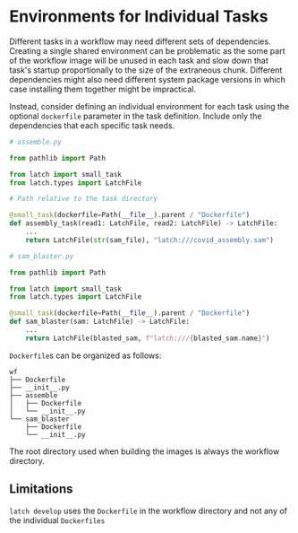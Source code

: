 # Environments for Individual Tasks

Different tasks in a workflow may need different sets of dependencies. Creating a single shared environment can be problematic as the some part of the workflow image will be unused in each task and slow down that task's startup proportionally to the size of the extraneous chunk. Different dependencies might also need different system package versions in which case installing them together might be impractical.

Instead, consider defining an individual environment for each task using the optional `dockerfile` parameter in the task definition. Include only the dependencies that each specific task needs.

```python
# assemble.py

from pathlib import Path

from latch import small_task
from latch.types import LatchFile

# Path relative to the task directory

@small_task(dockerfile=Path(__file__).parent / "Dockerfile")
def assembly_task(read1: LatchFile, read2: LatchFile) -> LatchFile:
    ...
    return LatchFile(str(sam_file), "latch:///covid_assembly.sam")
```

```python
# sam_blaster.py

from pathlib import Path

from latch import small_task
from latch.types import LatchFile

@small_task(dockerfile=Path(__file__).parent / "Dockerfile")
def sam_blaster(sam: LatchFile) -> LatchFile:
    ...
    return LatchFile(blasted_sam, f"latch:///{blasted_sam.name}")
```

`Dockerfile`s can be organized as follows:

```shell-session
wf
├── Dockerfile
├── __init__.py
├── assemble
│   ├── Dockerfile
│   └── __init__.py
└── sam_blaster
    ├── Dockerfile
    └── __init__.py
```

The root directory used when building the images is always the workflow directory.

## Limitations

`latch develop` uses the `Dockerfile` in the workflow directory and not any of the individual `Dockerfiles`
